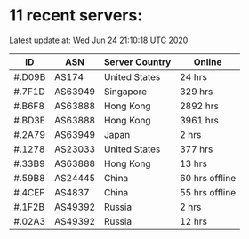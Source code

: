 # 11 recent servers:

Latest update at: Wed Jun 24 21:10:18 UTC 2020

| ID | ASN | Server Country | Online |
| -- | --- | -------------- | ------ |
| #.D09B | AS174 | United States | 24 hrs |
| #.7F1D | AS63949 | Singapore | 329 hrs |
| #.B6F8 | AS63888 | Hong Kong | 2892 hrs |
| #.BD3E | AS63888 | Hong Kong | 3961 hrs |
| #.2A79 | AS63949 | Japan | 2 hrs |
| #.1278 | AS23033 | United States | 377 hrs |
| #.33B9 | AS63888 | Hong Kong | 13 hrs |
| #.59B8 | AS24445 | China | 60 hrs offline |
| #.4CEF | AS4837 | China | 55 hrs offline |
| #.1F2B | AS49392 | Russia | 2 hrs |
| #.02A3 | AS49392 | Russia | 12 hrs |

